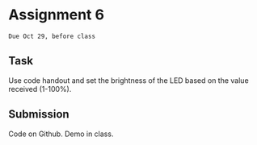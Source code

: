 # Assignment 6
`Due Oct 29, before class`


## Task

Use code handout and set the brightness of the LED based on the value
received (1-100%).

## Submission
Code on Github. Demo in class.
